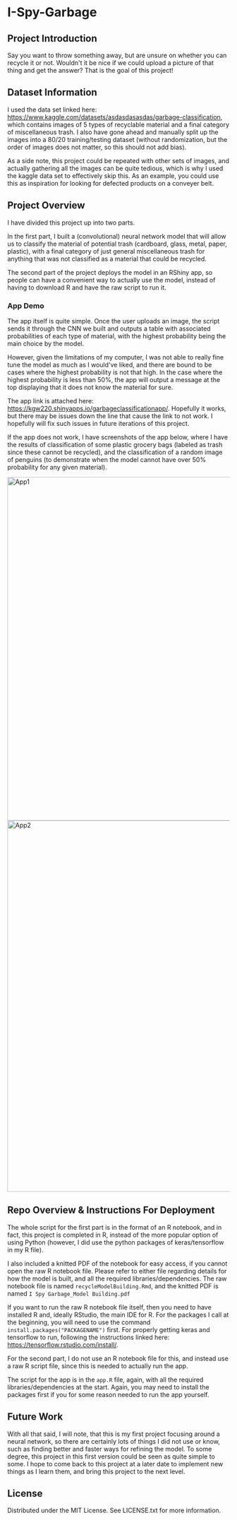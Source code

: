 # I-Spy-Garbage

## Project Introduction
Say you want to throw something away, but are unsure on whether you can recycle it or not. Wouldn't it be nice if we could upload a picture of that thing and get the answer? That is the goal of this project!

## Dataset Information
I used the data set linked here: https://www.kaggle.com/datasets/asdasdasasdas/garbage-classification, which contains images of 5 types of recyclable material and a final category of miscellaneous trash. I also have gone ahead and manually split up the images into a 80/20 training/testing dataset (without randomization, but the order of images does not matter, so this should not add bias).

As a side note, this project could be repeated with other sets of images, and actually gathering all the images can be quite tedious, which is why I used the kaggle data set to effectively skip this. As an example, you could use this as inspiration for looking for defected products on a conveyer belt.

## Project Overview
I have divided this project up into two parts.

In the first part, I built a (convolutional) neural network model that will allow us to classify the material of potential trash (cardboard, glass, metal, paper, plastic), with a final category of just general miscellaneous trash for anything that was not classified as a material that could be recycled. 

The second part of the project deploys the model in an RShiny app, so people can have a convenient way to actually use the model, instead of having to download R and have the raw script to run it. 

### App Demo
The app itself is quite simple. Once the user uploads an image, the script sends it through the CNN we built and outputs a table with associated probabilities of each type of material, with the highest probability being the main choice by the model. 

However, given the limitations of my computer, I was not able to really fine tune the model as much as I would've liked, and there are bound to be cases where the highest probability is not that high. In the case where the highest probability is less than 50%, the app will output a message at the top displaying that it does not know the material for sure. 

The app link is attached here: https://kgw220.shinyapps.io/garbageclassificationapp/. Hopefully it works, but there may be issues down the line that cause the link to not work. I hopefully will fix such issues in future iterations of this project.

If the app does not work, I have screenshots of the app below, where I have the results of classification of some plastic grocery bags (labeled as trash since these cannot be recycled), and the classification of a random image of penguins (to demonstrate when the model cannot have over 50% probability for any given material).

<img width="778" alt="App1" src="https://github.com/user-attachments/assets/0d677070-159c-4a2d-849f-b853586a4385">

<img width="841" alt="App2" src="https://github.com/user-attachments/assets/b79e98b0-79a7-409b-8fd1-24d1255d4c24">


##  Repo Overview & Instructions For Deployment

The whole script for the first part is in the format of an R notebook, and in fact, this project is completed in R, instead of the more popular option of using Python (however, I did use the python packages of keras/tensorflow in my R file). 

I also included a knitted PDF of the notebook for easy access, if you cannot open the raw R notebook file. Please refer to either file regarding details for how the model is built, and all the required libraries/dependencies. The raw notebook file is named `recycleModelBuilding.Rmd`, and the knitted PDF is named `I Spy Garbage_Model Building.pdf`

If you want to run the raw R notebook file itself, then you need to have installed R and, ideally RStudio, the main IDE for R. For the packages I call at the beginning, you will need to use the command `install.packages("PACKAGENAME")` first. For properly getting keras and tensorflow to run, following the instructions linked here: https://tensorflow.rstudio.com/install/. 

For the second part, I do not use an R notebook file for this, and instead use a raw R script file, since this is needed to actually run the app.

The script for the app is in the `app.R` file, again, with all the required libraries/dependencies at the start. Again, you may need to install the packages first if you for some reason needed to run the app yourself. 

## Future Work

With all that said, I will note, that this is my first project focusing around a neural network, so there are certainly lots of things I did not use or know, such as finding better and faster ways for refining the model. To some degree, this project in this first version could be seen as quite simple to some. I hope to come back to this project at a later date to implement new things as I learn them, and bring this project to the next level.

## License

Distributed under the MIT License. See LICENSE.txt for more information.
